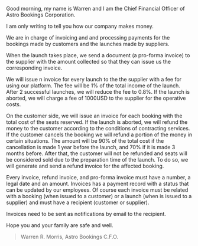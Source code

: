 Good morning, my name is Warren and I am the Chief Financial Officer of Astro Bookings Corporation.

I am only writing to tell you how our company makes money.

We are in charge of invoicing and and processing payments for the bookings made by customers and the launches made by suppliers.

When the launch takes place, we send a document (a pro-forma invoice) to the supplier with the amount collected so that they can issue us the corresponding invoice.

We will issue n invoice for every launch to the the supplier with a fee for using our platform. The fee will be 1% of the total income of the launch. After 2 successful launches, we will reduce the fee to 0.8%. If the launch is aborted, we will charge a fee of 1000USD to the supplier for the operative costs.

On the customer side, we will issue an invoice for each booking with the total cost of the seats reserved. If the launch is aborted, we will refund the money to the customer according to the conditions of contracting services. If the customer cancels the booking we will refund a portion of the money in certain situations. The amount will be 90% of the total cost if the cancellation is made 1 year before the launch, and 70% if it is made 3 months before. After that, the customer will not be refunded and seats will be considered sold due to the preparation time of the launch. To do so, we will generate and send a refund invoice for the affected booking.

Every invoice, refund invoice, and pro-forma invoice must have a number, a legal date and an amount. Invoices has a payment record with a status that can be updated by our employees. Of course each invoice must be related with a booking (when issued to a customer) or a launch (when is issued to a supplier) and must have a recipient (customer or supplier).

Invoices need to be sent as notifications by email to the recipient.

Hope you and your family are safe and well.

> Warren R. Morris, Astro Bookings C.F.O.
